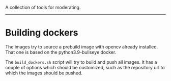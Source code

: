 A collection of tools for moderating.

---

# Building dockers

The images try to source a prebuild image with opencv already installed. That one is based on the python3.9-bullseye docker.

The `build_dockers.sh` script will try to build and push all images. It has a couple of options which should be customized, such as the repository url to which the images should be pushed.